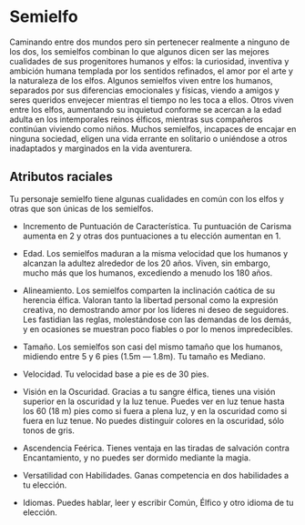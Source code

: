 # Semielfo

Caminando entre dos mundos pero sin pertenecer realmente
a ninguno de los dos, los semielfos combinan lo que algunos
dicen ser las mejores cualidades de sus progenitores humanos y elfos: la curiosidad, inventiva y ambición humana templada por los sentidos refinados, el amor por el arte y la naturaleza de los elfos. Algunos semielfos viven entre los humanos, separados por sus diferencias emocionales y físicas,
viendo a amigos y seres queridos envejecer mientras el
tiempo no les toca a ellos. Otros viven entre los elfos, aumentando su inquietud conforme se acercan a la edad adulta en
los intemporales reinos élficos, mientras sus compañeros
continúan viviendo como niños. Muchos semielfos, incapaces
de encajar en ninguna sociedad, eligen una vida errante en
solitario o uniéndose a otros inadaptados y marginados en la
vida aventurera.

## Atributos raciales

Tu personaje semielfo tiene algunas cualidades en común
con los elfos y otras que son únicas de los semielfos.

- Incremento de Puntuación de Característica. Tu puntuación de Carisma aumenta en 2 y otras dos puntuaciones a
tu elección aumentan en 1.

- Edad. Los semielfos maduran a la misma velocidad que
los humanos y alcanzan la adultez alrededor de los 20 años.
Viven, sin embargo, mucho más que los humanos, excediendo a menudo los 180 años.

- Alineamiento. Los semielfos comparten la inclinación
caótica de su herencia élfica. Valoran tanto la libertad personal como la expresión creativa, no demostrando amor por los
líderes ni deseo de seguidores. Les fastidian las reglas, molestándose con las demandas de los demás, y en ocasiones se
muestran poco fiables o por lo menos impredecibles.

- Tamaño. Los semielfos son casi del mismo tamaño que
los humanos, midiendo entre 5 y 6 pies (1.5m — 1.8m). Tu
tamaño es Mediano.

- Velocidad. Tu velocidad base a pie es de 30 pies.

- Visión en la Oscuridad. Gracias a tu sangre élfica, tienes
una visión superior en la oscuridad y la luz tenue. Puedes ver
en luz tenue hasta los 60 (18 m) pies como si fuera a plena
luz, y en la oscuridad como si fuera en luz tenue. No puedes
distinguir colores en la oscuridad, sólo tonos de gris.

- Ascendencia Feérica. Tienes ventaja en las tiradas de
salvación contra Encantamiento, y no puedes ser dormido
mediante la magia.

- Versatilidad con Habilidades. Ganas competencia en
dos habilidades a tu elección.

- Idiomas. Puedes hablar, leer y escribir Común, Élfico y
otro idioma de tu elección.
